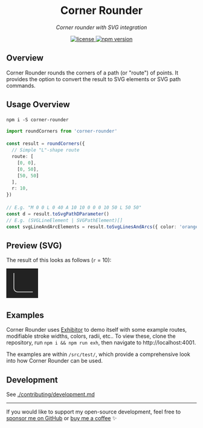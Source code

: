 <h1 align="center">Corner Rounder</h1>
<p align="center">
  <em>Corner rounder with SVG integration</em>
</p>


<p align="center">
  <a href="https://img.shields.io/badge/License-MIT-green.svg" target="_blank">
    <img src="https://img.shields.io/badge/License-MIT-green.svg" alt="license" />
  </a>
  <a href="https://badge.fury.io/js/corner-rounder.svg" target="_blank">
    <img src="https://badge.fury.io/js/corner-rounder.svg" alt="npm version" />
  </a>
</p>

## Overview

Corner Rounder rounds the corners of a path (or "route") of points. It provides the option to convert the result to SVG elements or SVG path commands.

## Usage Overview

`npm i -S corner-rounder`

```typescript
import roundCorners from 'corner-rounder'

const result = roundCorners({
  // Simple "L"-shape route
  route: [
    [0, 0],
    [0, 50],
    [50, 50]
  ],
  r: 10,
})

// E.g. "M 0 0 L 0 40 A 10 10 0 0 0 10 50 L 50 50"
const d = result.toSvgPathDParameter()
// E.g. (SVGLineElement | SVGPathElement)[]
const svgLineAndArcElements = result.toSvgLinesAndArcs({ color: 'orange', ... })
```

## Preview (SVG)
The result of this looks as follows (`r` = 10):

![l-shape-example](./img/l-shape-example.png)

## Examples

Corner Rounder uses [Exhibitor](https://github.com/samhuk/exhibitor) to demo itself with some example routes, modifiable stroke widths, colors, radii, etc.. To view these, clone the repository, run `npm i && npm run exh`, then navigate to http://localhost:4001.

The examples are within `/src/test/`, which provide a comprehensive look into how Corner Rounder can be used.

## Development

See [./contributing/development.md](./contributing/development.md)

---

If you would like to support my open-source development, feel free to [sponsor me on GitHub](https://github.com/sponsors/samhuk) or [buy me a coffee](https://www.buymeacoffee.com/samhuk) ✨
